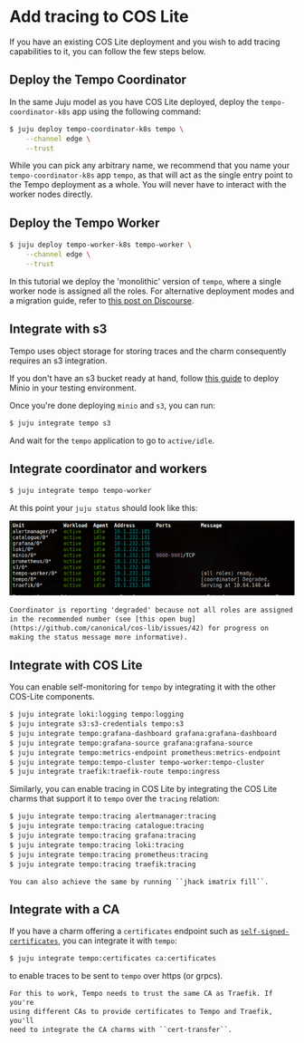 # Add tracing to COS Lite

If you have an existing COS Lite deployment and you wish to add tracing 
capabilities to it, you can follow the few steps below.

## Deploy the Tempo Coordinator

In the same Juju model as you have COS Lite deployed, deploy the ``tempo-coordinator-k8s`` app
using the following command: 

```bash
$ juju deploy tempo-coordinator-k8s tempo \
    --channel edge \
    --trust
```

While you can pick any arbitrary name, we recommend that you name your 
`tempo-coordinator-k8s` app `tempo`, as that will act as the single entry 
point to the Tempo deployment as a whole. You will never have to interact 
with the worker nodes directly.
    
## Deploy the Tempo Worker

```bash    
$ juju deploy tempo-worker-k8s tempo-worker \
    --channel edge \
    --trust
```

In this tutorial we deploy the 'monolithic' version of `tempo`, where a 
single worker node is assigned all the roles. For alternative deployment 
modes and a migration guide, refer to  [this post on Discourse](https://discourse.charmhub.io/t/cos-lite-docs-managing-deployments-of-cos-lite-ha-addons/15213>).

## Integrate with s3

Tempo uses object storage for storing traces and the charm consequently 
requires an s3 integration.

If you don't have an s3 bucket ready at hand, follow [this guide](https://discourse.charmhub.io/t/cos-lite-docs-set-up-minio-for-s3-testing/15211) to deploy Minio in your testing environment.

Once you're done deploying ``minio`` and ``s3``, you can run:

```bash
$ juju integrate tempo s3
```

And wait for the `tempo` application to go to `active/idle`.


## Integrate coordinator and workers

```bash    
$ juju integrate tempo tempo-worker
```

At this point your `juju status` should look like this:

![image|690x181](assets/add-tracing-support-to-cos-lite.png)


```{note}
Coordinator is reporting 'degraded' because not all roles are assigned in the recommended number (see [this open bug](https://github.com/canonical/cos-lib/issues/42) for progress on making the status message more informative).
```

## Integrate with COS Lite

You can enable self-monitoring for ``tempo`` by integrating it with the other COS-Lite components.
 
```bash
$ juju integrate loki:logging tempo:logging
$ juju integrate s3:s3-credentials tempo:s3
$ juju integrate tempo:grafana-dashboard grafana:grafana-dashboard
$ juju integrate tempo:grafana-source grafana:grafana-source
$ juju integrate tempo:metrics-endpoint prometheus:metrics-endpoint
$ juju integrate tempo:tempo-cluster tempo-worker:tempo-cluster
$ juju integrate traefik:traefik-route tempo:ingress
```

Similarly, you can enable tracing in COS Lite by integrating the COS Lite charms that support 
it to `tempo` over the `tracing` relation:

```bash 
$ juju integrate tempo:tracing alertmanager:tracing
$ juju integrate tempo:tracing catalogue:tracing
$ juju integrate tempo:tracing grafana:tracing
$ juju integrate tempo:tracing loki:tracing
$ juju integrate tempo:tracing prometheus:tracing
$ juju integrate tempo:tracing traefik:tracing
```

```{note}
You can also achieve the same by running ``jhack imatrix fill``.
```

## Integrate with a CA

If you have a charm offering a `certificates` endpoint such as [`self-signed-certificates`](https://charmhub.io/self-signed-certificates), you can integrate it with `tempo`:

```bash
$ juju integrate tempo:certificates ca:certificates 
```

to enable traces to be sent to `tempo` over https (or grpcs).

```{note}
For this to work, Tempo needs to trust the same CA as Traefik. If you're 
using different CAs to provide certificates to Tempo and Traefik, you'll 
need to integrate the CA charms with ``cert-transfer``.
```
